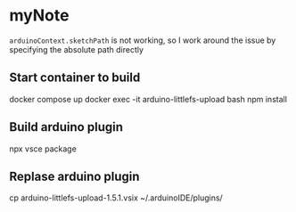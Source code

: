 # myNote

`arduinoContext.sketchPath` is not working, so I work around the issue by specifying the absolute path directly

## Start container to build

docker compose up
docker exec -it arduino-littlefs-upload bash
npm install

## Build arduino plugin

npx vsce package

## Replase arduino plugin

cp arduino-littlefs-upload-1.5.1.vsix ~/.arduinoIDE/plugins/
